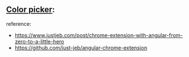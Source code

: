 ## [Color picker](https://github.com/ycheng22/Chrome-Extensinos/tree/main/angular-chrome-extension-color-picker):
reference: 
  - https://www.justjeb.com/post/chrome-extension-with-angular-from-zero-to-a-little-hero
  - https://github.com/just-jeb/angular-chrome-extension
